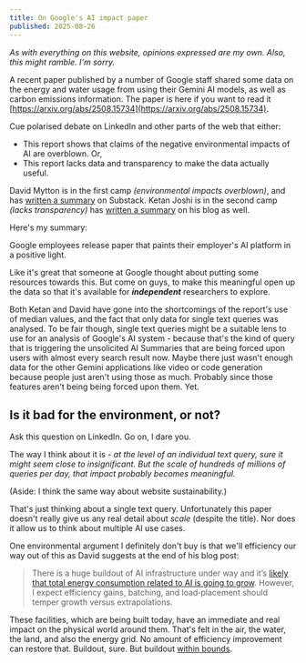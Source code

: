 ```yaml
---
title: On Google's AI impact paper
published: 2025-08-26
---
```


*As with everything on this website, opinions expressed are my own. Also, this might ramble. I'm sorry.*

A recent paper published by a number of Google staff shared some data on the energy and water usage from using their Gemini AI models, as well as carbon emissions information. The paper is here if you want to read it [https://arxiv.org/abs/2508.15734](https://arxiv.org/abs/2508.15734).

Cue polarised debate on LinkedIn and other parts of the web that either:
- This report shows that claims of the negative environmental impacts of AI are overblown. Or,
- This report lacks data and transparency to make the data actually useful.

David Mytton is in the first camp *(environmental impacts overblown)*, and has [written a summary](https://www.devsustainability.com/p/the-environmental-impact-of-google) on Substack. Ketan Joshi is in the second camp *(lacks transparency)* has [written a summary](https://ketanjoshi.co/2025/08/23/big-techs-selective-disclosure-masks-ais-real-climate-impact/?__readwiseLocation=) on his blog as well.

Here's my summary:

<p class="enlarge">
Google employees release paper that paints their employer's AI platform in a positive light.
</p>

Like it's great that someone at Google thought about putting some resources towards this. But come on guys, to make this meaningful open up the data so that it's available for ***independent*** researchers to explore.

Both Ketan and David have gone into the shortcomings of the report's use of median values, and the fact that only data for single text queries was analysed. To be fair though, single text queries might be a suitable lens to use for an analysis of Google's AI system - because that's the kind of query that is triggering the unsolicited AI Summaries that are being forced upon users with almost every search result now. Maybe there just wasn't enough data for the other Gemini applications like video or code generation because people just aren't using those as much. Probably since those features aren't being being forced upon them. Yet.

## Is it bad for the environment, or not?

Ask this question on LinkedIn. Go on, I dare you.

The way I think about it is - *at the level of an individual text query, sure it might seem close to insignificant. But the scale of hundreds of millions of queries per day, that impact probably becomes meaningful.*

(Aside: I think the same way about website sustainability.)

That's just thinking about a single text query. Unfortunately this paper doesn't really give us any real detail about *scale* (despite the title). Nor does it allow us to think about multiple AI use cases.

One environmental argument I definitely don't buy is that we'll efficiency our way out of this as David suggests at the end of his blog post:

> There is a huge buildout of AI infrastructure under way and it’s [likely that total energy consumption related to AI is going to grow](https://www.devsustainability.com/p/data-center-energy-and-ai-in-2025). However, I expect efficiency gains, batching, and load‑placement should temper growth versus extrapolations.

These facilities, which are being built today, have an immediate and real impact on the physical world around them. That's felt in the air, the water, the land, and also the energy grid. No amount of efficiency improvement can restore that. Buildout, sure. But buildout [within bounds](https://www.thegreenwebfoundation.org/news/within-bounds-joint-statement-on-limiting-ais-environmental-impact/).
